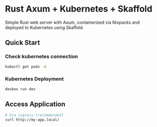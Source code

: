 # Rust Axum + Kubernetes + Skaffold

Simple Rust web server with Axum, containerized via Nixpacks and deployed to Kubernetes using Skaffold.

## Quick Start

### Check kubernetes connection

```bash
kubectl get pods -A
```

### Kubernetes Deployment
```bash
devbox run dev
```

## Access Application

```bash
# Via ingress (recommended)
curl http://my-app.local/
```